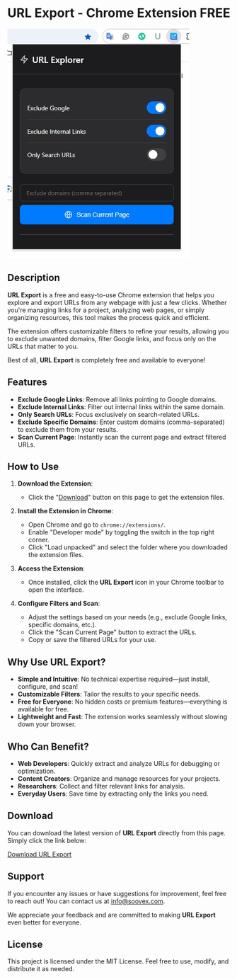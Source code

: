 # URL Export - Chrome Extension FREE

![URL Explorer](icons/Screenshot.jpg)

## Description

**URL Export** is a free and easy-to-use Chrome extension that helps you explore and export URLs from any webpage with just a few clicks. Whether you're managing links for a project, analyzing web pages, or simply organizing resources, this tool makes the process quick and efficient.

The extension offers customizable filters to refine your results, allowing you to exclude unwanted domains, filter Google links, and focus only on the URLs that matter to you.

Best of all, **URL Export** is completely free and available to everyone!

## Features

- **Exclude Google Links**: Remove all links pointing to Google domains.
- **Exclude Internal Links**: Filter out internal links within the same domain.
- **Only Search URLs**: Focus exclusively on search-related URLs.
- **Exclude Specific Domains**: Enter custom domains (comma-separated) to exclude them from your results.
- **Scan Current Page**: Instantly scan the current page and extract filtered URLs.

## How to Use

1. **Download the Extension**:
   - Click the "[Download](https://github.com/imustafijur/ULR-Export-Chrome-Extensions/releases)" button on this page to get the extension files.

2. **Install the Extension in Chrome**:
   - Open Chrome and go to `chrome://extensions/`.
   - Enable "Developer mode" by toggling the switch in the top right corner.
   - Click "Load unpacked" and select the folder where you downloaded the extension files.

3. **Access the Extension**:
   - Once installed, click the **URL Export** icon in your Chrome toolbar to open the interface.

4. **Configure Filters and Scan**:
   - Adjust the settings based on your needs (e.g., exclude Google links, specific domains, etc.).
   - Click the "Scan Current Page" button to extract the URLs.
   - Copy or save the filtered URLs for your use.

## Why Use URL Export?

- **Simple and Intuitive**: No technical expertise required—just install, configure, and scan!
- **Customizable Filters**: Tailor the results to your specific needs.
- **Free for Everyone**: No hidden costs or premium features—everything is available for free.
- **Lightweight and Fast**: The extension works seamlessly without slowing down your browser.

## Who Can Benefit?

- **Web Developers**: Quickly extract and analyze URLs for debugging or optimization.
- **Content Creators**: Organize and manage resources for your projects.
- **Researchers**: Collect and filter relevant links for analysis.
- **Everyday Users**: Save time by extracting only the links you need.

## Download

You can download the latest version of **URL Export** directly from this page. Simply click the link below:

[Download URL Export](https://github.com/imustafijur/ULR-Export-Chrome-Extensions/releases)

## Support

If you encounter any issues or have suggestions for improvement, feel free to reach out! You can contact us at [info@soovex.com](mailto:info@soovex.com).

We appreciate your feedback and are committed to making **URL Export** even better for everyone.

## License

This project is licensed under the MIT License. Feel free to use, modify, and distribute it as needed.
